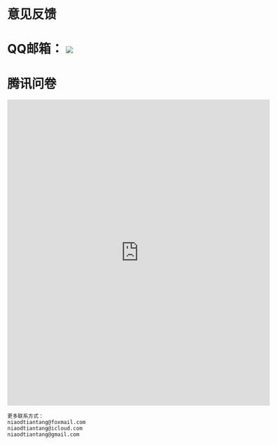 # 意见反馈
  
# QQ邮箱： <a target="_blank" href="http://mail.qq.com/cgi-bin/qm_share?t=qm_mailme&email=MlxbU11WRltTXEZTXFVyVF1KX1NbXhxRXV8" style="text-decoration:none;"><img src="http://rescdn.qqmail.com/zh_CN/htmledition/images/function/qm_open/ico_mailme_11.png"/></a> 
# 腾讯问卷

<iframe height="700" width="600" src="https://wj.qq.com/s2/8673966/676b/" frameborder="0" allowfullscreen></iframe>

```
更多联系方式：
niaodtiantang@foxmail.com
niaodtiantang@icloud.com
niaodtiantang@gmail.com
```
